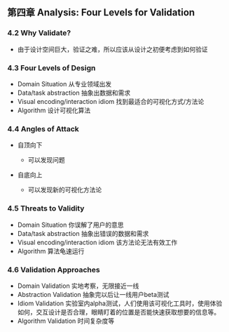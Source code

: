 ## 第四章 Analysis: Four Levels for Validation

### 4.2 Why Validate?

- 由于设计空间巨大，验证之难，所以应该从设计之初便考虑到如何验证

### 4.3 Four Levels of Design

- Domain Situation 从专业领域出发
- Data/task abstraction 抽象出数据和需求
- Visual encoding/interaction idiom 找到最适合的可视化方式/方法论
- Algorithm 设计可视化算法

### 4.4 Angles of Attack

- 自顶向下

	- 可以发现问题

- 自底向上

	- 可以发现新的可视化方法论

### 4.5 Threats to Validity

- Domain Situation 你误解了用户的意思
- Data/task abstraction 抽象出错误的数据和需求
- Visual encoding/interaction idiom 该方法论无法有效工作
- Algorithm 算法龟速运行

### 4.6 Validation Approaches

- Domain Validation 实地考察，无限接近一线
- Abstraction Validation 抽象完以后让一线用户beta测试
- Idiom Validation 实验室内alpha测试，人们使用该可视化工具时，使用体验如何，交互设计是否合理，眼睛盯着的位置是否能快速获取想要的信息等。
- Algorithm Validation 时间复杂度等
